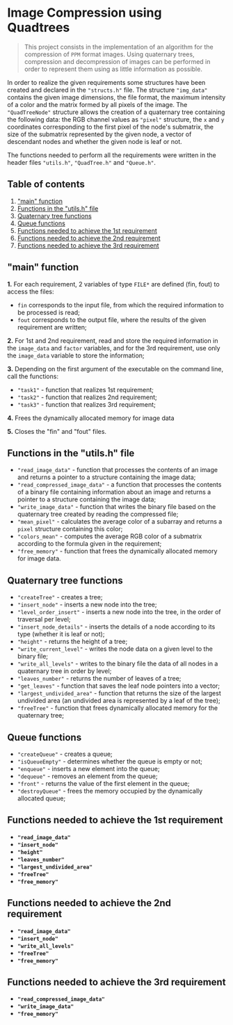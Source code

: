# **Image Compression using Quadtrees**

>This project consists in the implementation of an algorithm for the compression of `PPM` format images. Using quaternary trees, compression and decompression of images can be performed in order to represent them using as little information as possible.

In order to realize the given requirements some structures have been created and declared in the `"structs.h"` file. The structure `"img_data"` contains the given image dimensions, the file format, the maximum intensity of a color and the matrix formed by all pixels of the image. The `"QuadTreeNode"` structure allows the creation of a quaternary tree containing the following data: the RGB channel values as `"pixel"` structure, the `x` and `y` coordinates corresponding to the first pixel of the node's submatrix, the size of the submatrix represented by the given node, a vector of descendant nodes and whether the given node is leaf or not.

The functions needed to perform all the requirements were written in the header files `"utils.h"`, `"QuadTree.h"` and `"Queue.h"`.

## **Table of contents**

1. ["main" function](#main-function)
2. [Functions in the "utils.h" file](#functions-in-the-utilsh-file)
3. [Quaternary tree functions](#quaternary-tree-functions)
4. [Queue functions](#queue-functions)
5. [Functions needed to achieve the 1st requirement](#functions-needed-to-achieve-the-1st-requirement)
6. [Functions needed to achieve the 2nd requirement](#functions-needed-to-achieve-the-2nd-requirement)
7. [Functions needed to achieve the 3rd requirement](#functions-needed-to-achieve-the-3rd-requirement)

## **"main" function**

**1.** For each requirement, 2 variables of type `FILE*` are defined (fin, fout) to access the files:
- `fin` corresponds to the input file, from which the required information to be processed is read;
- `fout` corresponds to the output file, where the results of the given requirement are written;

**2.** For 1st and 2nd requirement, read and store the required information in the `image_data` and `factor` variables,
and for the 3rd requirement, use only the `image_data` variable to store the information;

**3.** Depending on the first argument of the executable on the command line, call the functions:
- `"task1"` - function that realizes 1st requirement;
- `"task2"` - function that realizes 2nd requirement;
- `"task3"` - function that realizes 3rd requirement;

**4.** Frees the dynamically allocated memory for image data

**5.** Closes the "fin" and "fout" files.

## **Functions in the "utils.h" file**

- `"read_image_data"` - function that processes the contents of an image and returns a pointer to a structure containing the image data;
- `"read_compressed_image_data"` - a function that processes the contents of a binary file containing information about an image and returns a pointer to a structure containing the image data;
- `"write_image_data"` - function that writes the binary file based on the quaternary tree created by reading the compressed file;
- `"mean_pixel"` - calculates the average color of a subarray and returns a `pixel` structure containing this color;
- `"colors_mean"` - computes the average RGB color of a submatrix according to the formula given in the requirement;
- `"free_memory"` - function that frees the dynamically allocated memory for image data.

## **Quaternary tree functions**

- `"createTree"` - creates a tree;
- `"insert_node"` - inserts a new node into the tree;
- `"level_order_insert"` - inserts a new node into the tree, in the order of traversal per level;
- `"insert_node_details"` - inserts the details of a node according to its type (whether it is leaf or not);
- `"height"` - returns the height of a tree;
- `"write_current_level"` - writes the node data on a given level to the binary file;
- `"write_all_levels"` - writes to the binary file the data of all nodes in a quaternary tree in order by level;
- `"leaves_number"` - returns the number of leaves of a tree;
- `"get_leaves"` - function that saves the leaf node pointers into a vector;
- `"largest_undivided_area"` - function that returns the size of the largest undivided area (an undivided area is represented by a leaf of the tree);
- `"freeTree"` - function that frees dynamically allocated memory for the quaternary tree;

## **Queue functions**

- `"createQueue"` - creates a queue;
- `"isQueueEmpty"` - determines whether the queue is empty or not;
- `"enqueue"` - inserts a new element into the queue;
- `"dequeue"` - removes an element from the queue;
- `"front"` - returns the value of the first element in the queue;
- `"destroyQueue"` - frees the memory occupied by the dynamically allocated queue;

## **Functions needed to achieve the 1st requirement**

- **`"read_image_data"`**
- **`"insert_node"`**
- **`"height"`**
- **`"leaves_number"`**
- **`"largest_undivided_area"`**
- **`"freeTree"`**
- **`"free_memory"`**

## **Functions needed to achieve the 2nd requirement**

- **`"read_image_data"`**
- **`"insert_node"`**
- **`"write_all_levels"`**
- **`"freeTree"`**
- **`"free_memory"`**

## **Functions needed to achieve the 3rd requirement**

- **`"read_compressed_image_data"`**
- **`"write_image_data"`**
- **`"free_memory"`**

